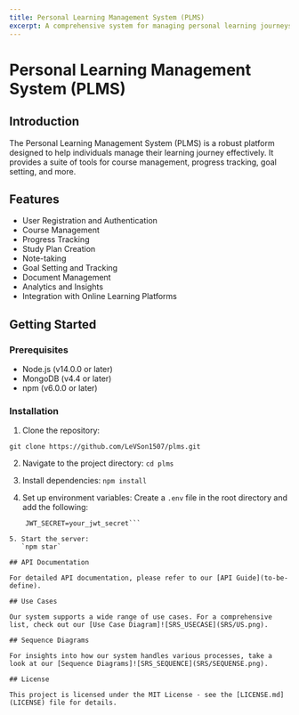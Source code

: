 ```yaml
---
title: Personal Learning Management System (PLMS)
excerpt: A comprehensive system for managing personal learning journeys
---
```


# Personal Learning Management System (PLMS)

## Introduction

The Personal Learning Management System (PLMS) is a robust platform designed to help individuals manage their learning journey effectively. It provides a suite of tools for course management, progress tracking, goal setting, and more.

## Features

-  User Registration and Authentication
-  Course Management
-  Progress Tracking
-  Study Plan Creation
-  Note-taking
-  Goal Setting and Tracking
-  Document Management
-  Analytics and Insights
-  Integration with Online Learning Platforms

## Getting Started

### Prerequisites

-  Node.js (v14.0.0 or later)
-  MongoDB (v4.4 or later)
-  npm (v6.0.0 or later)

### Installation

1. Clone the repository:

`git clone https://github.com/LeVSon1507/plms.git`

2. Navigate to the project directory:
   `cd plms`

3. Install dependencies:
   `npm install`

4. Set up environment variables:
   Create a `.env` file in the root directory and add the following:

````PORT=3000
    JWT_SECRET=your_jwt_secret```

5. Start the server:
   `npm star`

## API Documentation

For detailed API documentation, please refer to our [API Guide](to-be-define).

## Use Cases

Our system supports a wide range of use cases. For a comprehensive list, check out our [Use Case Diagram]![SRS_USECASE](SRS/US.png).

## Sequence Diagrams

For insights into how our system handles various processes, take a look at our [Sequence Diagrams]![SRS_SEQUENCE](SRS/SEQUENSE.png).

## License

This project is licensed under the MIT License - see the [LICENSE.md](LICENSE) file for details.
````
